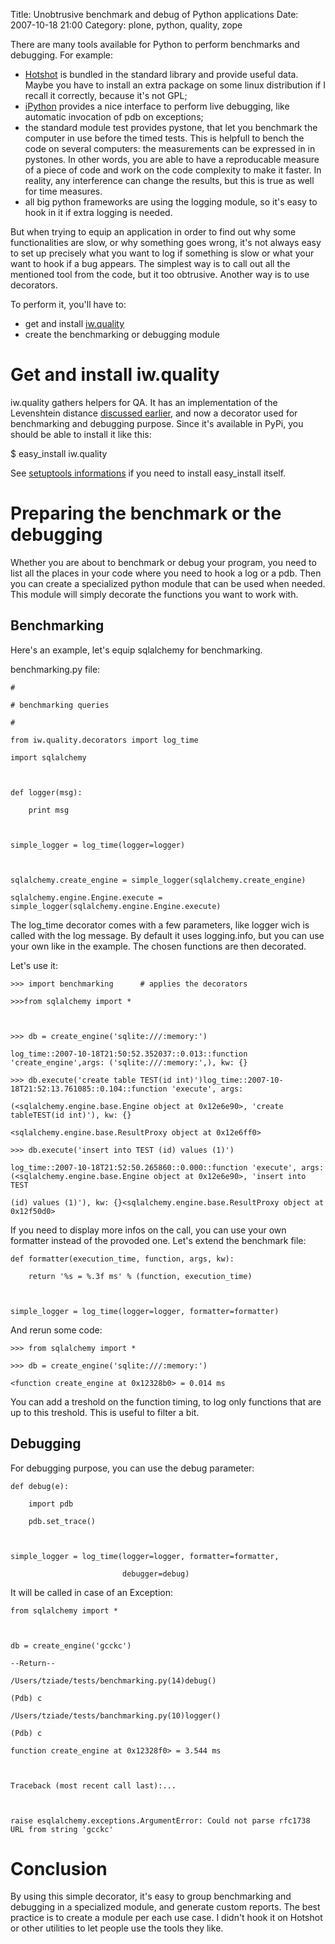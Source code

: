 Title: Unobtrusive benchmark and debug of Python applications
Date: 2007-10-18 21:00
Category: plone, python, quality, zope

  
There are many tools available for Python to perform benchmarks and
debugging. For example:

  
  
-   [Hotshot][] is bundled in the standard library and provide useful
    data. Maybe you have to install an extra package on some linux
    distribution if I recall it correctly, because it's not GPL;
-   [iPython][] provides a nice interface to perform live debugging,
    like automatic invocation of pdb on exceptions;
-   the standard module test provides pystone, that let you benchmark
    the computer in use before the timed tests. This is helpfull to
    bench the code on several computers: the measurements can be
    expressed in in pystones. In other words, you are able to have a
    reproducable measure of a piece of code and work on the code
    complexity to make it faster. In reality, any interference can
    change the results, but this is true as well for time measures.
-   all big python frameworks are using the logging module, so it's easy
    to hook in it if extra logging is needed.

  
But when trying to equip an application in order to find out why some
functionalities are slow, or why something goes wrong, it's not always
easy to set up precisely what you want to log if something is slow or
what your want to hook if a bug appears. The simplest way is to call out
all the mentioned tool from the code, but it too obtrusive. Another way
is to use decorators.   
  
To perform it, you'll have to:   
-   get and install [iw.quality][]
-   create the benchmarking or debugging module

  
# Get and install iw.quality

  
iw.quality gathers helpers for QA. It has an implementation of the
Levenshtein distance [discussed earlier][], and now a decorator used for
benchmarking and debugging purpose. Since it's available in PyPi, you
should be able to install it like this:   
  
  
   $ easy_install iw.quality

  
  
  
See [setuptools informations][] if you need to install easy\_install
itself.   
# Preparing the benchmark or the debugging

  
Whether you are about to benchmark or debug your program, you need to
list all the places in your code where you need to hook a log or a pdb.
Then you can create a specialized python module that can be used when
needed. This module will simply decorate the functions you want to work
with.   
## Benchmarking

  
Here's an example, let's equip sqlalchemy for benchmarking.   
  
benchmarking.py file:   

    #

    # benchmarking queries

    #

    from iw.quality.decorators import log_time

    import sqlalchemy



    def logger(msg):

        print msg



    simple_logger = log_time(logger=logger)



    sqlalchemy.create_engine = simple_logger(sqlalchemy.create_engine)

    sqlalchemy.engine.Engine.execute = simple_logger(sqlalchemy.engine.Engine.execute)

  
  
The log\_time decorator comes with a few parameters, like logger wich
is called with the log message. By default it uses logging.info, but you
can use your own like in the example. The chosen functions are then
decorated.   
  
Let's use it:   

    >>> import benchmarking      # applies the decorators

    >>>from sqlalchemy import *



    >>> db = create_engine('sqlite:///:memory:')

    log_time::2007-10-18T21:50:52.352037::0.013::function 'create_engine',args: ('sqlite:///:memory:',), kw: {}

    >>> db.execute('create table TEST(id int)')log_time::2007-10-18T21:52:13.761085::0.104::function 'execute', args:

    (<sqlalchemy.engine.base.Engine object at 0x12e6e90>, 'create tableTEST(id int)'), kw: {}

    <sqlalchemy.engine.base.ResultProxy object at 0x12e6ff0> 

    >>> db.execute('insert into TEST (id) values (1)')

    log_time::2007-10-18T21:52:50.265860::0.000::function 'execute', args:(<sqlalchemy.engine.base.Engine object at 0x12e6e90>, 'insert into TEST

    (id) values (1)'), kw: {}<sqlalchemy.engine.base.ResultProxy object at 0x12f50d0>

  
  
  
If you need to display more infos on the call, you can use your own
formatter instead of the provoded one. Let's extend the benchmark file:
  
  
  

    def formatter(execution_time, function, args, kw):     

        return '%s = %.3f ms' % (function, execution_time)



    simple_logger = log_time(logger=logger, formatter=formatter)

  
  
  
And rerun some code:   
  
  

    >>> from sqlalchemy import *

    >>> db = create_engine('sqlite:///:memory:')

    <function create_engine at 0x12328b0> = 0.014 ms

  
  
  
You can add a treshold on the function timing, to log only functions
that are up to this treshold. This is useful to filter a bit.

  
  
## Debugging

  
For debugging purpose, you can use the debug parameter:   
  

    def debug(e):    

        import pdb

        pdb.set_trace()



    simple_logger = log_time(logger=logger, formatter=formatter,

                             debugger=debug)

  
  
It will be called in case of an Exception:   

    from sqlalchemy import *



    db = create_engine('gcckc')

    --Return--

    /Users/tziade/tests/benchmarking.py(14)debug()

    (Pdb) c

    /Users/tziade/tests/banchmarking.py(10)logger()

    (Pdb) c

    function create_engine at 0x12328f0> = 3.544 ms



    Traceback (most recent call last):...



    raise esqlalchemy.exceptions.ArgumentError: Could not parse rfc1738 URL from string 'gcckc'

  
  
# Conclusion

  
By using this simple decorator, it's easy to group benchmarking and
debugging in a specialized module, and generate custom reports. The best
practice is to create a module per each use case. I didn't hook it on
Hotshot or other utilities to let people use the tools they like.   

  [Hotshot]: http://docs.python.org/lib/module-hotshot.html
  [iPython]: http://ipython.scipy.org/
  [iw.quality]: http://pypi.python.org/pypi/iw.quality
  [discussed earlier]: http://tarekziade.wordpress.com/2007/10/08/make-your-code-base-healthier-the-anti-cheater-pattern/
  [setuptools informations]: http://peak.telecommunity.com/DevCenter/setuptools
